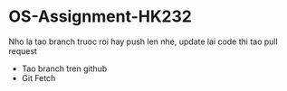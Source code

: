 # OS-Assignment-HK232
Nho la tao branch truoc roi hay push len nhe, update lai code thi tao pull request


- Tao branch tren github
- Git Fetch